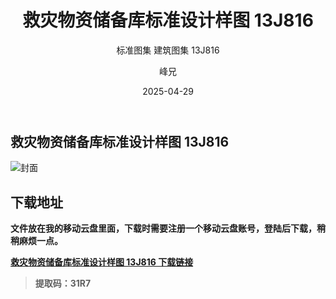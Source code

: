 ﻿---
layout:     post
title:      救灾物资储备库标准设计样图 13J816
subtitle:   标准图集 建筑图集 	13J816
date:       2025-04-29
author:     峰兄
header-img: img/the-first.png
catalog: true
tags:
- 建筑图集
- 标准图集
---
## 救灾物资储备库标准设计样图 13J816
![封面](https://pic1.imgdb.cn/item/680f206f58cb8da5c8d1c889.png)

## 下载地址 ##
**文件放在我的移动云盘里面，下载时需要注册一个移动云盘账号，登陆后下载，稍稍麻烦一点。**  
  
[**救灾物资储备库标准设计样图 13J816 下载链接**](https://caiyun.139.com/m/i?105CfAcJqVR4e)

> **提取码：31R7**
